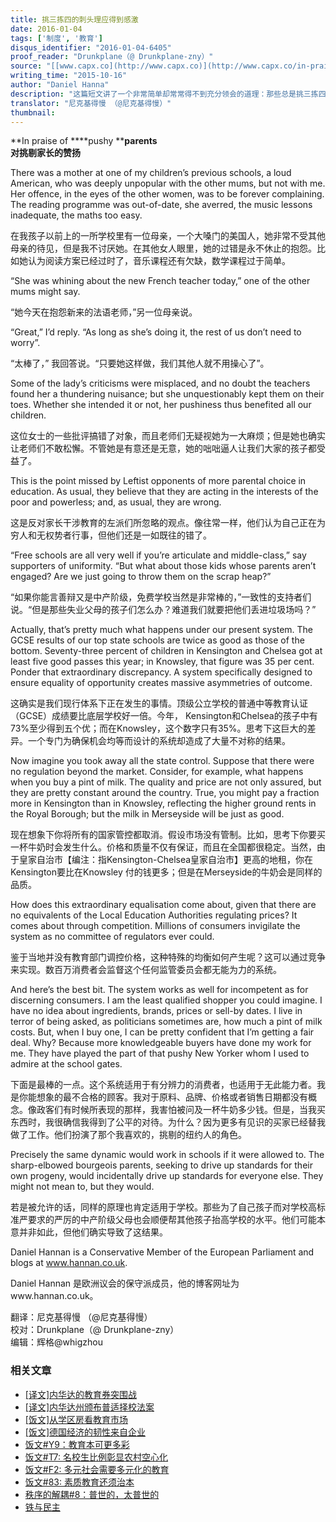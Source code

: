 ```yaml
---
title: 挑三拣四的刺头理应得到感激
date: 2016-01-04
tags: ['制度', '教育']
disqus_identifier: "2016-01-04-6405"
proof_reader: "Drunkplane（@ Drunkplane-zny）"
source: "[[www.capx.co](http://www.capx.co)](http://www.capx.co/in-praise-of-pushy-parents/)"
writing_time: "2015-10-16"
author: "Daniel Hanna"
description: "这篇短文讲了一个非常简单却常常得不到充分领会的道理：那些总是挑三拣四的刺头，其实是强利他主义者（strong altruism），而那些总是一团和气的旁人，在受惠于他们的同时，自己却可保持温和友善的形象，很有意思的观察。"
translator: "尼克基得慢 （@尼克基得慢）"
thumbnail:
---
```


**In praise of ****pushy ****parents**  
**对挑剔家长的赞扬**

There was a mother at one of my children’s previous schools, a loud American, who was deeply unpopular with the other mums, but not with me. Her offence, in the eyes of the other women, was to be forever complaining. The reading programme was out-of-date, she averred, the music lessons inadequate, the maths too easy.

在我孩子以前上的一所学校里有一位母亲，一个大嗓门的美国人，她非常不受其他母亲的待见，但是我不讨厌她。在其他女人眼里，她的过错是永不休止的抱怨。比如她认为阅读方案已经过时了，音乐课程还有欠缺，数学课程过于简单。

“She was whining about the new French teacher today,” one of the other mums might say.

“她今天在抱怨新来的法语老师，”另一位母亲说。

“Great,” I’d reply. “As long as she’s doing it, the rest of us don’t need to worry”.

“太棒了，” 我回答说。“只要她这样做，我们其他人就不用操心了”。

Some of the lady’s criticisms were misplaced, and no doubt the teachers found her a thundering nuisance; but she unquestionably kept them on their toes. Whether she intended it or not, her pushiness thus benefited all our children.

这位女士的一些批评搞错了对象，而且老师们无疑视她为一大麻烦；但是她也确实让老师们不敢松懈。不管她是有意还是无意，她的咄咄逼人让我们大家的孩子都受益了。

This is the point missed by Leftist opponents of more parental choice in education. As usual, they believe that they are acting in the interests of the poor and powerless; and, as usual, they are wrong.

这是反对家长干涉教育的左派们所忽略的观点。像往常一样，他们认为自己正在为穷人和无权势者行事，但他们还是一如既往的错了。

“Free schools are all very well if you’re articulate and middle-class,” say supporters of uniformity. “But what about those kids whose parents aren’t engaged? Are we just going to throw them on the scrap heap?”

“如果你能言善辩又是中产阶级，免费学校当然是非常棒的，”一致性的支持者们说。“但是那些失业父母的孩子们怎么办？难道我们就要把他们丢进垃圾场吗？”

Actually, that’s pretty much what happens under our present system. The GCSE results of our top state schools are twice as good as those of the bottom. Seventy-three percent of children in Kensington and Chelsea got at least five good passes this year; in Knowsley, that figure was 35 per cent. Ponder that extraordinary discrepancy. A system specifically designed to ensure equality of opportunity creates massive asymmetries of outcome.

这确实是我们现行体系下正在发生的事情。顶级公立学校的普通中等教育认证（GCSE）成绩要比底层学校好一倍。今年， Kensington和Chelsea的孩子中有73%至少得到五个优；而在Knowsley，这个数字只有35%。思考下这巨大的差异。一个专门为确保机会均等而设计的系统却造成了大量不对称的结果。

Now imagine you took away all the state control. Suppose that there were no regulation beyond the market. Consider, for example, what happens when you buy a pint of milk. The quality and price are not only assured, but they are pretty constant around the country. True, you might pay a fraction more in Kensington than in Knowsley, reflecting the higher ground rents in the Royal Borough; but the milk in Merseyside will be just as good.

现在想象下你将所有的国家管控都取消。假设市场没有管制。比如，思考下你要买一杯牛奶时会发生什么。价格和质量不仅有保证，而且在全国都很稳定。当然，由于皇家自治市【编注：指Kensington-Chelsea皇家自治市】更高的地租，你在Kensington要比在Knowsley 付的钱更多；但是在Merseyside的牛奶会是同样的品质。

How does this extraordinary equalisation come about, given that there are no equivalents of the Local Education Authorities regulating prices? It comes about through competition. Millions of consumers invigilate the system as no committee of regulators ever could.

鉴于当地并没有教育部门调控价格，这种特殊的均衡如何产生呢？这可以通过竞争来实现。数百万消费者会监督这个任何监管委员会都无能为力的系统。

And here’s the best bit. The system works as well for incompetent as for discerning consumers. I am the least qualified shopper you could imagine. I have no idea about ingredients, brands, prices or sell-by dates. I live in terror of being asked, as politicians sometimes are, how much a pint of milk costs. But, when I buy one, I can be pretty confident that I’m getting a fair deal. Why? Because more knowledgeable buyers have done my work for me. They have played the part of that pushy New Yorker whom I used to admire at the school gates.

下面是最棒的一点。这个系统适用于有分辨力的消费者，也适用于无此能力者。我是你能想象的最不合格的顾客。我对于原料、品牌、价格或者销售日期都没有概念。像政客们有时候所表现的那样，我害怕被问及一杯牛奶多少钱。但是，当我买东西时，我很确信我得到了公平的对待。为什么？因为更多有见识的买家已经替我做了工作。他们扮演了那个我喜欢的，挑剔的纽约人的角色。

Precisely the same dynamic would work in schools if it were allowed to. The sharp-elbowed bourgeois parents, seeking to drive up standards for their own progeny, would incidentally drive up standards for everyone else. They might not mean to, but they would.

若是被允许的话，同样的原理也肯定适用于学校。那些为了自己孩子而对学校高标准严要求的严厉的中产阶级父母也会顺便帮其他孩子抬高学校的水平。他们可能本意并非如此，但他们确实导致了这结果。

Daniel Hannan is a Conservative Member of the European Parliament and blogs at www.hannan.co.uk.

Daniel Hannan 是欧洲议会的保守派成员，他的博客网址为www.hannan.co.uk。


翻译：尼克基得慢 （@尼克基得慢）  
校对：Drunkplane（@ Drunkplane-zny）  
编辑：辉格@whigzhou


### 相关文章

* [[译文]内华达的教育券突围战](https://headsalon.org/archives/6259.html "[译文]内华达的教育券突围战")
* [[译文]内华达州颁布普适择校法案](https://headsalon.org/archives/5694.html "[译文]内华达州颁布普适择校法案")
* [[饭文]从学区房看教育市场](https://headsalon.org/archives/4573.html "[饭文]从学区房看教育市场")
* [[饭文]德国经济的韧性来自企业](https://headsalon.org/archives/4184.html "[饭文]德国经济的韧性来自企业")
* [饭文#Y9：教育本可更多彩](https://headsalon.org/archives/3432.html "饭文#Y9：教育本可更多彩")
* [饭文#T7: 名校生比例彰显农村空心化](https://headsalon.org/archives/2012.html "饭文#T7: 名校生比例彰显农村空心化")
* [饭文#F2: 多元社会需要多元化的教育](https://headsalon.org/archives/318.html "饭文#F2: 多元社会需要多元化的教育")
* [饭文#83: 素质教育还须治本](https://headsalon.org/archives/474.html "饭文#83: 素质教育还须治本")
* [秩序的解耦#8：普世的，太普世的](https://headsalon.org/archives/7846.html "秩序的解耦#8：普世的，太普世的")
* [铁与民主](https://headsalon.org/archives/7815.html "铁与民主")

